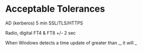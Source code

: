 # Acceptable Tolerances

AD (kerberos) 5 min
SSL/TLS/HTTPS

Radio, digital
FT4 & FT8 +/- 2 sec

When Windows detects a time update of greater than _, it will _

